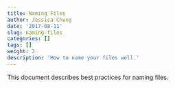 ```yaml
---
title: Naming Files
author: Jessica Chung
date: '2017-08-11'
slug: naming-files
categories: []
tags: []
weight: 2
description: 'How to name your files well.'
---
```


This document describes best practices for naming files.